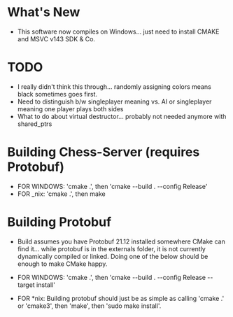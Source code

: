 # What's New
- This software now compiles on Windows... just need to install CMAKE and MSVC v143 SDK & Co.

# TODO
- I really didn't think this through... randomly assigning colors means black sometimes goes first.
- Need to distinguish b/w singleplayer meaning vs. AI or singleplayer meaning one player plays both sides
- What to do about virtual destructor... probably not needed anymore with shared_ptrs


# Building Chess-Server (requires Protobuf)
- FOR WINDOWS: 'cmake .', then 'cmake --build . --config Release'
- FOR _nix: 'cmake .', then make

# Building Protobuf
- Build assumes you have Protobuf 21.12 installed somewhere CMake can find it... while protobuf is in the externals folder, it is not currently dynamically compiled or linked. Doing one of the below should be enough to make CMake happy.

- FOR WINDOWS: 'cmake .', then 'cmake --build . --config Release --target install'
- FOR *nix: Building protobuf should just be as simple as calling 'cmake .' or 'cmake3', then 'make', then 'sudo make install'.
